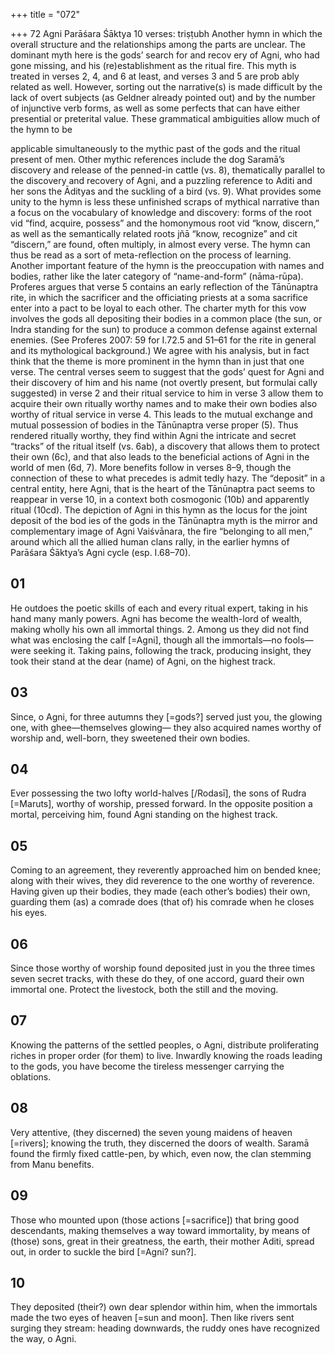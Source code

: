 +++
title = "072"

+++
72
Agni
Parāśara Śāktya
10 verses: triṣṭubh
Another hymn in which the overall structure and the relationships among the  parts are unclear. The dominant myth here is the gods’ search for and recov ery of Agni, who had gone missing, and his (re)establishment as the ritual fire.  This myth is treated in verses 2, 4, and 6 at least, and verses 3 and 5 are prob ably related as well. However, sorting out the narrative(s) is made difficult by the  lack of overt subjects (as Geldner already pointed out) and by the number of  injunctive verb forms, as well as some perfects that can have either presential or  preterital value. These grammatical ambiguities allow much of the hymn to be

applicable simultaneously to the mythic past of the gods and the ritual present of  men. Other mythic references include the dog Saramā’s discovery and release of  the penned-in cattle (vs. 8), thematically parallel to the discovery and recovery of  Agni, and a puzzling reference to Aditi and her sons the Ādityas and the suckling  of a bird (vs. 9).
What provides some unity to the hymn is less these unfinished scraps of mythical  narrative than a focus on the vocabulary of knowledge and discovery: forms of the  root vid “find, acquire, possess” and the homonymous root vid “know, discern,” as  well as the semantically related roots jñā “know, recognize” and cit “discern,” are  found, often multiply, in almost every verse. The hymn can thus be read as a sort of  meta-reflection on the process of learning.
Another important feature of the hymn is the preoccupation with names and  bodies, rather like the later category of “name-and-form” (nāma-rūpa). Proferes  argues that verse 5 contains an early reflection of the Tānūnaptra rite, in which  the sacrificer and the officiating priests at a soma sacrifice enter into a pact to be  loyal to each other. The charter myth for this vow involves the gods all depositing  their bodies in a common place (the sun, or Indra standing for the sun) to produce  a common defense against external enemies. (See Proferes 2007: 59 for I.72.5 and  51–61 for the rite in general and its mythological background.) We agree with  his analysis, but in fact think that the theme is more prominent in the hymn than  in just that one verse. The central verses seem to suggest that the gods’ quest for  Agni and their discovery of him and his name (not overtly present, but formulai cally suggested) in verse 2 and their ritual service to him in verse 3 allow them  to acquire their own ritually worthy names and to make their own bodies also  worthy of ritual service in verse 4. This leads to the mutual exchange and mutual  possession of bodies in the Tānūnaptra verse proper (5). Thus rendered ritually  worthy, they find within Agni the intricate and secret “tracks” of the ritual itself  (vs. 6ab), a discovery that allows them to protect their own (6c), and that also  leads to the beneficial actions of Agni in the world of men (6d, 7). More benefits  follow in verses 8–9, though the connection of these to what precedes is admit tedly hazy. The “deposit” in a central entity, here Agni, that is the heart of the  Tānūnaptra pact seems to reappear in verse 10, in a context both cosmogonic  (10b) and apparently ritual (10cd).
The depiction of Agni in this hymn as the locus for the joint deposit of the bod ies of the gods in the Tānūnaptra myth is the mirror and complementary image of  Agni Vaiśvānara, the fire “belonging to all men,” around which all the allied human  clans rally, in the earlier hymns of Parāśara Śāktya’s Agni cycle (esp. I.68–70).
## 01
He outdoes the poetic skills of each and every ritual expert, taking in his  hand many manly powers.
Agni has become the wealth-lord of wealth, making wholly his own all  immortal things. 2. Among us they did not find what was enclosing the calf [=Agni],  though all the immortals—no fools—were seeking it.
Taking pains, following the track, producing insight, they took their  stand at the dear (name) of Agni, on the highest track.
## 03
Since, o Agni, for three autumns they [=gods?] served just you, the  glowing one, with ghee—themselves glowing—
they also acquired names worthy of worship and, well-born, they
sweetened their own bodies.
## 04
Ever possessing the two lofty world-halves [/Rodasī], the sons of Rudra  [=Maruts], worthy of worship, pressed forward.
In the opposite position a mortal, perceiving him, found Agni standing  on the highest track.
## 05
Coming to an agreement, they reverently approached him on bended  knee; along with their wives, they did reverence to the one worthy of  reverence.
Having given up their bodies, they made (each other’s bodies) their
own, guarding them (as) a comrade does (that of) his comrade when  he closes his eyes.
## 06
Since those worthy of worship found deposited just in you the three  times seven secret tracks,
with these do they, of one accord, guard their own immortal one.
Protect the livestock, both the still and the moving.
## 07
Knowing the patterns of the settled peoples, o Agni, distribute
proliferating riches in proper order (for them) to live.
Inwardly knowing the roads leading to the gods, you have become the  tireless messenger carrying the oblations.
## 08
Very attentive, (they discerned) the seven young maidens of  heaven [=rivers]; knowing the truth, they discerned the doors of  wealth.
Saramā found the firmly fixed cattle-pen, by which, even now, the clan  stemming from Manu benefits.
## 09
Those who mounted upon (those actions [=sacrifice]) that bring good  descendants, making themselves a way toward immortality,
by means of (those) sons, great in their greatness, the earth,
their mother Aditi, spread out, in order to suckle the bird
[=Agni? sun?].
## 10
They deposited (their?) own dear splendor within him, when the  immortals made the two eyes of heaven [=sun and moon].
Then like rivers sent surging they stream: heading downwards, the
ruddy ones have recognized the way, o Agni.
